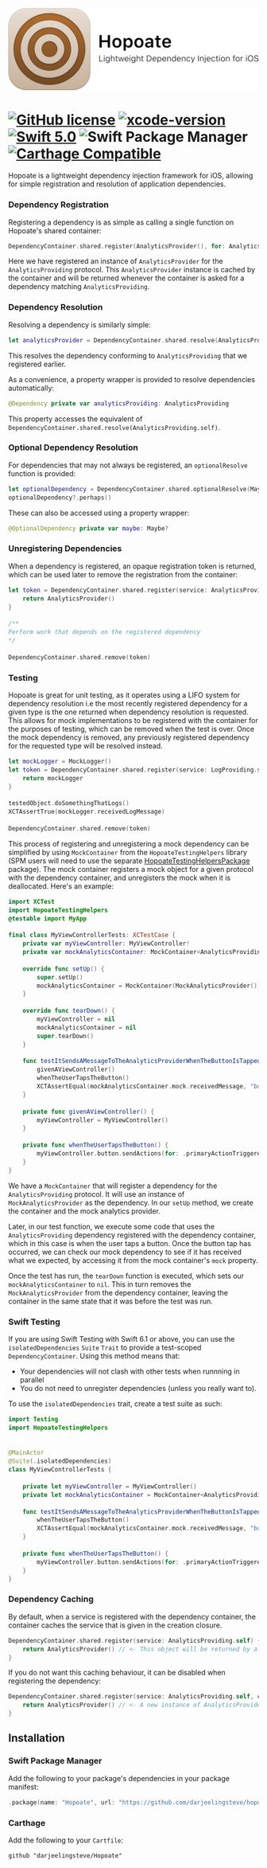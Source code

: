![](Images/Banner.png)



# [![GitHub license](https://img.shields.io/badge/license-MIT-lightgrey.svg)](https://raw.githubusercontent.com/Carthage/Carthage/master/LICENSE.md) [![xcode-version](https://img.shields.io/badge/xcode-16-blue)](https://developer.apple.com/xcode/) [![Swift 5.0](https://img.shields.io/badge/Swift-5.0-orange.svg?style=flat)](https://swift.org/) ![Swift Package Manager](https://img.shields.io/badge/Swift_Package_Manager-compatible-red) [![Carthage Compatible](https://img.shields.io/badge/Carthage-compatible-4BC51D.svg?style=flat)](https://github.com/Carthage/Carthage)

Hopoate is a lightweight dependency injection framework for iOS, allowing for simple registration and resolution of application dependencies.



### Dependency Registration

Registering a dependency is as simple as calling a single function on Hopoate's shared container:

```swift
DependencyContainer.shared.register(AnalyticsProvider(), for: AnalyticsProviding.self)
```

Here we have registered an instance of `AnalyticsProvider` for the `AnalyticsProviding` protocol. This `AnalyticsProvider` instance is cached by the container and will be returned whenever the container is asked for a dependency matching `AnalyticsProviding`.



### Dependency Resolution

Resolving a dependency is similarly simple:

```swift
let analyticsProvider = DependencyContainer.shared.resolve(AnalyticsProviding.self)
```

This resolves the dependency conforming to `AnalyticsProviding` that we registered earlier.

As a convenience, a property wrapper is provided to resolve dependencies automatically:

```swift
@Dependency private var analyticsProviding: AnalyticsProviding
```

This property accesses the equivalent of `DependencyContainer.shared.resolve(AnalyticsProviding.self)`. 



### Optional Dependency Resolution

For dependencies that may not always be registered, an `optionalResolve` function is provided:

```swift
let optionalDependency = DependencyContainer.shared.optionalResolve(Maybe.self)
optionalDependency?.perhaps()
```

These can also be accessed using a property wrapper:

```swift
@OptionalDependency private var maybe: Maybe?
```



### Unregistering Dependencies

When a dependency is registered, an opaque registration token is returned, which can be used later to remove the registration from the container:

```swift
let token = DependencyContainer.shared.register(service: AnalyticsProviding.self) {
    return AnalyticsProvider()
}

/**
Perform work that depends on the registered dependency
*/

DependencyContainer.shared.remove(token)
```



### Testing

Hopoate is great for unit testing, as it operates using a LIFO system for dependency resolution i.e the most recently registered dependency for a given type is the one returned when dependency resolution is requested. This allows for mock implementations to be registered with the container for the purposes of testing, which can be removed when the test is over. Once the mock dependency is removed, any previously registered dependency for the requested type will be resolved instead.

```swift
let mockLogger = MockLogger()
let token = DependencyContainer.shared.register(service: LogProviding.self) {
    return mockLogger
}

testedObject.doSomethingThatLogs()
XCTAssertTrue(mockLogger.receivedLogMessage)

DependencyContainer.shared.remove(token)
```

This process of registering and unregistering a mock dependency can be simplified by using `MockContainer` from the `HopoateTestingHelpers` library (SPM users will need to use the separate [HopoateTestingHelpersPackage](https://github.com/darjeelingsteve/HopoateTestingHelpersPackage) package). The mock container registers a mock object for a given protocol with the dependency container, and unregisters the mock when it is deallocated. Here's an example:

```swift
import XCTest
import HopoateTestingHelpers
@testable import MyApp

final class MyViewControllerTests: XCTestCase {
    private var myViewController: MyViewController!
    private var mockAnalyticsContainer: MockContainer<AnalyticsProviding, MockAnalyticsProvider>!
    
    override func setUp() {
        super.setUp()
        mockAnalyticsContainer = MockContainer(MockAnalyticsProvider())
    }
    
    override func tearDown() {
        myViewController = nil
        mockAnalyticsContainer = nil
        super.tearDown()
    }
    
    func testItSendsAMessageToTheAnalyticsProviderWhenTheButtonIsTapped() {
        givenAViewController()
        whenTheUserTapsTheButton()
        XCTAssertEqual(mockAnalyticsContainer.mock.receivedMessage, "button_tapped")
    }
    
    private func givenAViewController() {
        myViewController = MyViewController()
    }
    
    private func whenTheUserTapsTheButton() {
        myViewController.button.sendActions(for: .primaryActionTriggered)
    }
}
```

We have a `MockContainer` that will register a dependency for the `AnalyticsProviding` protocol. It will use an instance of `MockAnalyticsProvider` as the dependency. In our `setUp` method, we create the container and the mock analytics provider.

Later, in our test function, we execute some code that uses the `AnalyticsProviding` dependency registered with the dependency container, which in this case is when the user taps a button. Once the button tap has occurred, we can check our mock dependency to see if it has received what we expected, by accessing it from the mock container's `mock` property.

Once the test has run, the `tearDown` function is executed, which sets our `mockAnalyticsContainer` to `nil`. This in turn removes the `MockAnalyticsProvider` from the dependency container, leaving the container in the same state that it was before the test was run.

### Swift Testing

If you are using Swift Testing with Swift 6.1 or above, you can use the `isolatedDependencies` `Suite` `Trait` to provide a test-scoped `DependencyContainer`. Using this method means that:
- Your dependencies will not clash with other tests when runnning in parallel
- You do not need to unregister dependencies (unless you really want to).

To use the `isolatedDependencies` trait, create a test suite as such:

```swift
import Testing
import HopoateTestingHelpers


@MainActor
@Suite(.isolatedDependencies)
class MyViewControllerTests {

    private let myViewController = MyViewController()
    private let mockAnalyticsContainer = MockContainer<AnalyticsProviding, MockAnalyticsProvider>(MockAnalyticsProvider())
    
    func testItSendsAMessageToTheAnalyticsProviderWhenTheButtonIsTapped() {
        whenTheUserTapsTheButton()
        XCTAssertEqual(mockAnalyticsContainer.mock.receivedMessage, "button_tapped")
    }
    
    private func whenTheUserTapsTheButton() {
        myViewController.button.sendActions(for: .primaryActionTriggered)
    }
}

```

### Dependency Caching

By default, when a service is registered with the dependency container, the container caches the service that is given in the creation closure.

```swift
DependencyContainer.shared.register(service: AnalyticsProviding.self) {
    return AnalyticsProvider() // <- This object will be returned by all calls to DependencyContainer.shared.resolve(AnalyticsProviding.self)
}
```

If you do not want this caching behaviour, it can be disabled when registering the dependency:

```swift
DependencyContainer.shared.register(service: AnalyticsProviding.self, cacheService: false) {
    return AnalyticsProvider() // <- A new instance of AnalyticsProvider will be provided to each call to DependencyContainer.shared.resolve(AnalyticsProviding.self)
}
```



## Installation

### Swift Package Manager

Add the following to your package's dependencies in your package manifest:

```swift
.package(name: "Hopoate", url: "https://github.com/darjeelingsteve/hopoate", from: "1.0.0"),
```



### Carthage

Add the following to your `Cartfile`:

```
github "darjeelingsteve/Hopoate"
```

